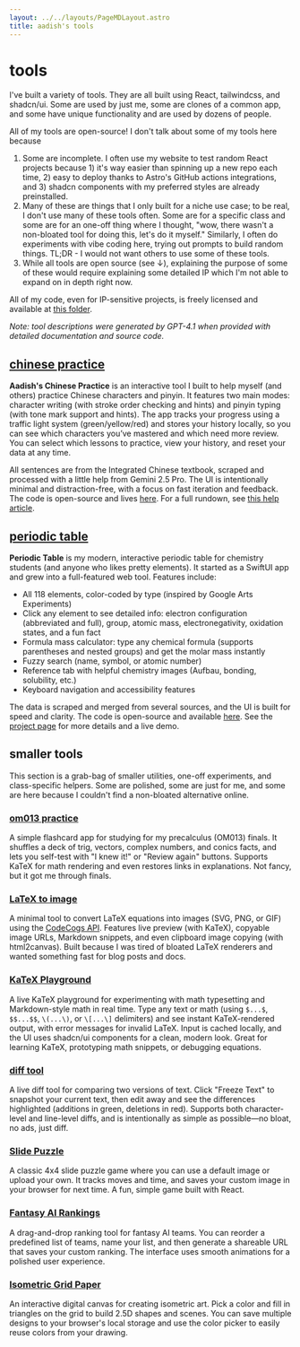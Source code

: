 ```yaml
---
layout: ../../layouts/PageMDLayout.astro
title: aadish's tools
---
```


# tools

I've built a variety of tools. They are all built using React, tailwindcss, and shadcn/ui. Some are used by just me, some are clones of a common app, and some have unique functionality and are used by dozens of people.

All of my tools are open-source! I don't talk about some of my tools here because

1. Some are incomplete. I often use my website to test random React projects because 1) it's way easier than spinning up a new repo each time, 2) easy to deploy thanks to Astro's GitHub actions integrations, and 3) shadcn components with my preferred styles are already preinstalled.
2. Many of these are things that I only built for a niche use case; to be real, I don't use many of these tools often. Some are for a specific class and some are for an one-off thing where I thought, "wow, there wasn't a non-bloated tool for doing this, let's do it myself." Similarly, I often do experiments with vibe coding here, trying out prompts to build random things. TL;DR - I would not want others to use some of these tools.
3. While all tools are open source (see ↓), explaining the purpose of some of these would require explaining some detailed IP which I'm not able to expand on in depth right now.

All of my code, even for IP-sensitive projects, is freely licensed and available at [this folder](https://github.com/aadishv/aadishv.dev/tree/main/src/tools).

_Note: tool descriptions were generated by GPT-4.1 when provided with detailed documentation and source code._

## [chinese practice](/tools/chinese)

**Aadish's Chinese Practice** is an interactive tool I built to help myself (and others) practice Chinese characters and pinyin. It features two main modes: character writing (with stroke order checking and hints) and pinyin typing (with tone mark support and hints). The app tracks your progress using a traffic light system (green/yellow/red) and stores your history locally, so you can see which characters you’ve mastered and which need more review. You can select which lessons to practice, view your history, and reset your data at any time.

All sentences are from the Integrated Chinese textbook, scraped and processed with a little help from Gemini 2.5 Pro. The UI is intentionally minimal and distraction-free, with a focus on fast iteration and feedback. The code is open-source and lives [here](https://github.com/aadishv/aadishv.dev/tree/main/src/tools/chinese). For a full rundown, see [this help article](/blog/using-chinese).

## [periodic table](/tools/periodic)

**Periodic Table** is my modern, interactive periodic table for chemistry students (and anyone who likes pretty elements). It started as a SwiftUI app and grew into a full-featured web tool. Features include:

- All 118 elements, color-coded by type (inspired by Google Arts Experiments)
- Click any element to see detailed info: electron configuration (abbreviated and full), group, atomic mass, electronegativity, oxidation states, and a fun fact
- Formula mass calculator: type any chemical formula (supports parentheses and nested groups) and get the molar mass instantly
- Fuzzy search (name, symbol, or atomic number)
- Reference tab with helpful chemistry images (Aufbau, bonding, solubility, etc.)
- Keyboard navigation and accessibility features

The data is scraped and merged from several sources, and the UI is built for speed and clarity. The code is open-source and available [here](https://github.com/aadishv/aadishv.dev/blob/main/src/tools/periodic). See the [project page](/project-periodic-table) for more details and a live demo.

## smaller tools

This section is a grab-bag of smaller utilities, one-off experiments, and class-specific helpers. Some are polished, some are just for me, and some are here because I couldn't find a non-bloated alternative online.

### [om013 practice](/tools/om013)

A simple flashcard app for studying for my precalculus (OM013) finals. It shuffles a deck of trig, vectors, complex numbers, and conics facts, and lets you self-test with "I knew it!" or "Review again" buttons. Supports KaTeX for math rendering and even restores links in explanations. Not fancy, but it got me through finals.

### [LaTeX to image](/tools/latex)

A minimal tool to convert LaTeX equations into images (SVG, PNG, or GIF) using the [CodeCogs API](https://latex.codecogs.com/). Features live preview (with KaTeX), copyable image URLs, Markdown snippets, and even clipboard image copying (with html2canvas). Built because I was tired of bloated LaTeX renderers and wanted something fast for blog posts and docs.

### [KaTeX Playground](/tools/katex-playground)

A live KaTeX playground for experimenting with math typesetting and Markdown-style math in real time. Type any text or math (using `$...$`, `$$...$$`, `\(...\)`, or `\[...\]` delimiters) and see instant KaTeX-rendered output, with error messages for invalid LaTeX. Input is cached locally, and the UI uses shadcn/ui components for a clean, modern look. Great for learning KaTeX, prototyping math snippets, or debugging equations.

### [diff tool](/tools/diff)

A live diff tool for comparing two versions of text. Click "Freeze Text" to snapshot your current text, then edit away and see the differences highlighted (additions in green, deletions in red). Supports both character-level and line-level diffs, and is intentionally as simple as possible—no bloat, no ads, just diff.

### [Slide Puzzle](/tools/slide)

A classic 4x4 slide puzzle game where you can use a default image or upload your own. It tracks moves and time, and saves your custom image in your browser for next time. A fun, simple game built with React.

### [Fantasy AI Rankings](/tools/fantasy-ai)

A drag-and-drop ranking tool for fantasy AI teams. You can reorder a predefined list of teams, name your list, and then generate a shareable URL that saves your custom ranking. The interface uses smooth animations for a polished user experience.

### [Isometric Grid Paper](/tools/isometric)

An interactive digital canvas for creating isometric art. Pick a color and fill in triangles on the grid to build 2.5D shapes and scenes. You can save multiple designs to your browser's local storage and use the color picker to easily reuse colors from your drawing.

